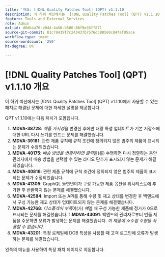 ```yaml
---
title: '개요: [!DNL Quality Patches Tool] (QPT) v1.1.10'
description: 이 하위 섹션에서는  [!DNL Quality Patches Tool] (QPT) v1.1.10에서 사용할 수 있는 패치로 해결된 문제에 대한 자세한 설명을 제공합니다.
feature: Tools and External Services
role: Admin
exl-id: d8dbaa76-e044-4a56-b500-86f9e36ff871
source-git-commit: 81c78439f7c243437b7b76dc80560c847af95ace
workflow-type: tm+mt
source-wordcount: '250'
ht-degree: 0%

---
```


# [!DNL Quality Patches Tool] (QPT) v1.1.10 개요

이 하위 섹션에서는 [!DNL Quality Patches Tool] (QPT) v1.1.10에서 사용할 수 있는 패치로 해결된 문제에 대한 자세한 설명을 제공합니다.

QPT v1.1.10에는 다음 패치가 포함됩니다.

1. **MDVA-38728**: *제품 가시성*&#x200B;을 변경한 후에만 대량 특성 업데이트가 기본 저장소에 대한 URL 다시 쓰기를 만드는 문제를 해결했습니다.
1. **MDVA-39181**: 관련 제품 규칙에 규칙 조건에 정의되지 않은 범주의 제품이 표시되는 문제가 수정되었습니다.
1. **MDVA-40175**: *배송 방법을 변경하려면 클릭*&#x200B;을(를) 수행하면 다시 정렬하는 동안 관리자에서 배송 방법을 선택할 수 있는 라디오 단추가 표시되지 않는 문제가 해결되었습니다.
1. **MDVA-40816**: 관련 제품 규칙에 규칙 조건에 정의되지 않은 범주의 제품이 표시되는 문제가 수정되었습니다.
1. **MDVA-41305**: GraphQL 돌연변이가 구성 가능한 제품 옵션을 위시리스트에 추가한 후 반환하지 않는 문제를 해결했습니다.
1. **MDVA-42584**: Import 또는 API를 통해 수량 및 재고 상태를 변경한 후 백엔드에서 구성 가능한 재고 상태가 업데이트되지 않는 문제를 해결했습니다.
1. **MDVA-42768**: *디스플레이 부족*&#x200B;이(가) *예*일 때 구성 가능한 제품에 정가가 0으로 표시되는 문제를 해결했습니다.
1.**MDVA-43091**: 백엔드의 관리자로부터 번들 제품을 주문하면 오류가 발생하는 문제를 해결했습니다. *이 제품에 소수점 수량을 사용할 수 없습니다*.
1. **MDVA-43201**: 특정 로케일에 DOB 특성을 사용할 때 고객 로그인에 오류가 발생하는 문제를 해결했습니다.

왼쪽의 메뉴를 사용하여 특정 패치 페이지로 이동합니다.
